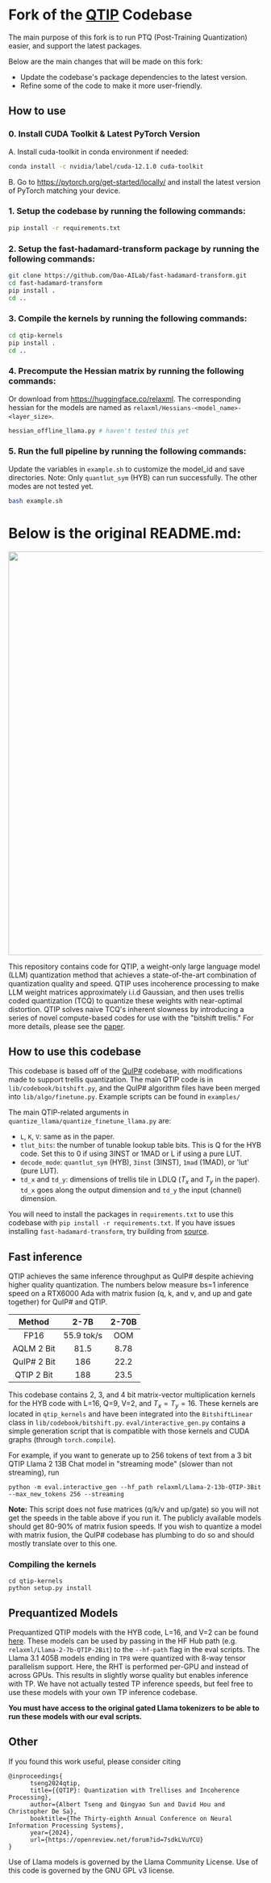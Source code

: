 # Fork of the [QTIP](https://arxiv.org/abs/2406.11235) Codebase

The main purpose of this fork is to run PTQ (Post-Training Quantization) easier, and support the latest packages.

Below are the main changes that will be made on this fork:
- Update the codebase's package dependencies to the latest version.
- Refine some of the code to make it more user-friendly.

## How to use

### 0. Install CUDA Toolkit & Latest PyTorch Version 
A. Install cuda-toolkit in conda environment if needed:
```bash
conda install -c nvidia/label/cuda-12.1.0 cuda-toolkit
```
B. Go to https://pytorch.org/get-started/locally/ and install the latest version of PyTorch matching your device.


### 1. Setup the codebase by running the following commands:
```bash
pip install -r requirements.txt
```

### 2. Setup the fast-hadamard-transform package by running the following commands:
```bash
git clone https://github.com/Dao-AILab/fast-hadamard-transform.git
cd fast-hadamard-transform
pip install .
cd ..
```

### 3. Compile the kernels by running the following commands:
```bash
cd qtip-kernels
pip install .
cd ..
```

### 4. Precompute the Hessian matrix by running the following commands:
Or download from https://huggingface.co/relaxml. 
The corresponding hessian for the models are named as `relaxml/Hessians-<model_name>-<layer_size>`.
```bash
hessian_offline_llama.py # haven't tested this yet
```

### 5. Run the full pipeline by running the following commands:
Update the variables in `example.sh` to customize the model_id and save directories.
Note: Only `quantlut_sym` (HYB) can run successfully. The other modes are not tested yet.
```bash
bash example.sh
```




# Below is the original README.md:

<img src="assets/qtip_overview.png" width="800">

This repository contains code for QTIP, a weight-only large language model (LLM) quantization method that achieves a state-of-the-art combination of quantization quality and speed.
QTIP uses incoherence processing to make LLM weight matrices approximately i.i.d Gaussian, and then uses trellis coded quantization (TCQ) to quantize these weights with near-optimal distortion.
QTIP solves naive TCQ's inherent slowness by introducing a series of novel compute-based codes for use with the "bitshift trellis."
For more details, please see the [paper](https://arxiv.org/abs/2406.11235).

## How to use this codebase

This codebase is based off of the [QuIP#](https://github.com/Cornell-RelaxML/quip-sharp) codebase, with modifications made to support trellis quantization.
The main QTIP code is in `lib/codebook/bitshift.py`, and the QuIP# algorithm files have been merged into `lib/algo/finetune.py`.
Example scripts can be found in `examples/`

The main QTIP-related arguments in `quantize_llama/quantize_finetune_llama.py` are:
- `L`, `K`, `V`: same as in the paper.
- `tlut_bits`: the number of tunable lookup table bits. This is Q for the HYB code. Set this to 0 if using 3INST or 1MAD or L if using a pure LUT.
- `decode_mode`: `quantlut_sym` (HYB), `3inst` (3INST), `1mad` (1MAD), or 'lut' (pure LUT).
- `td_x` and `td_y`: dimensions of trellis tile in LDLQ ($T_x$ and $T_y$ in the paper). `td_x` goes along the output dimension and `td_y` the input (channel) dimension.

You will need to install the packages in `requirements.txt` to use this codebase with `pip install -r requirements.txt`. If you have issues installing `fast-hadamard-transform`, try building from [source](https://github.com/Dao-AILab/fast-hadamard-transform). 

## Fast inference

QTIP achieves the same inference throughput as QuIP# despite achieving higher quality quantization.
The numbers below measure bs=1 inference speed on a RTX6000 Ada with matrix fusion (q, k, and v, and up and gate together) for QuIP# and QTIP.

|    Method   |    2-7B    | 2-70B |
|:-----------:|:----------:|:-----:|
|     FP16    | 55.9 tok/s |  OOM  |
|  AQLM 2 Bit |    81.5    |  8.78 |
| QuIP# 2 Bit |     186    |  22.2 |
|  QTIP 2 Bit |     188    |  23.5 |

This codebase contains 2, 3, and 4 bit matrix-vector multiplication kernels for the HYB code with L=16, Q=9, V=2, and $T_x = T_y = 16$.
These kernels are located in `qtip_kernels` and have been integrated into the `BitshiftLinear` class in `lib/codebook/bitshift.py`.
`eval/interactive_gen.py` contains a simple generation script that is compatible with those kernels and CUDA graphs (through `torch.compile`).

For example, if you want to generate up to 256 tokens of text from a 3 bit QTIP Llama 2 13B Chat model in "streaming mode" (slower than not streaming), run

`python -m eval.interactive_gen --hf_path relaxml/Llama-2-13b-QTIP-3Bit --max_new_tokens 256 --streaming`

**Note:**
This script does not fuse matrices (q/k/v and up/gate) so you will not get the speeds in the table above if you run it.
The publicly available models should get 80-90\% of matrix fusion speeds.
If you wish to quantize a model with matrix fusion, the QuIP# codebase has plumbing to do so and should mostly translate over to this one.


### Compiling the kernels

```
cd qtip-kernels
python setup.py install
```

## Prequantized Models

Prequantized QTIP models with the HYB code, L=16, and V=2 can be found [here](https://huggingface.co/collections/relaxml/qtip-quantized-models-66fa253ad3186746f4b62803). These models can be used by passing in the HF Hub path (e.g. `relaxml/Llama-2-7b-QTIP-2Bit`) to the `--hf-path` flag in the eval scripts. The Llama 3.1 405B models ending in `TP8` were quantized with 8-way tensor parallelism support. Here, the RHT is performed per-GPU and instead of across GPUs. This results in slightly worse quality but enables inference with TP. We have not actually tested TP inference speeds, but feel free to use these models with your own TP inference codebase.

**You must have access to the original gated Llama tokenizers to be able to run these models with our eval scripts.** 

## Other

If you found this work useful, please consider citing
```
@inproceedings{
      tseng2024qtip,
      title={{QTIP}: Quantization with Trellises and Incoherence Processing},
      author={Albert Tseng and Qingyao Sun and David Hou and Christopher De Sa},
      booktitle={The Thirty-eighth Annual Conference on Neural Information Processing Systems},
      year={2024},
      url={https://openreview.net/forum?id=7sdkLVuYCU}
}
```

Use of Llama models is governed by the Llama Community License. Use of this code is governed by the GNU GPL v3 license.
